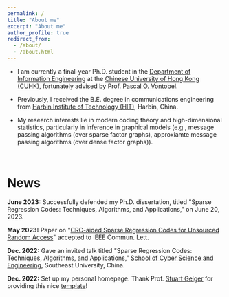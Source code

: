 ```yaml
---
permalink: /
title: "About me"
excerpt: "About me"
author_profile: true
redirect_from: 
  - /about/
  - /about.html
---
```


* I am currently a final-year Ph.D. student in the [Department of Information Engineering](https://www.ie.cuhk.edu.hk/main/index.shtml) at the [Chinese University of Hong Kong (CUHK)](https://cuhk.edu.hk/english/index.html), fortunately advised by Prof. [Pascal O. Vontobel](https://sites.google.com/site/pascalvontobel/). 

* Previously, I received the B.E. degree in communications engineering from [Harbin Institute of Technology (HIT)](http://en.hit.edu.cn/), Harbin, China.

* My research interests lie in modern coding theory and high-dimensional statistics, particularly in inference in graphical models (e.g., message passing algorithms (over sparse factor graphs), approxiamte message passing algorithms (over dense factor graphs)).

<br />

News
=====
**June 2023:** Successfully defended my Ph.D. dissertation, titled "Sparse Regression Codes: Techniques, Algorithms, and Applications," on June 20, 2023.

**May 2023:** Paper on "[CRC-aided Sparse Regression Codes for Unsourced Random Access](https://doi.org/10.1109/LCOMM.2023.3281495)" accepted to IEEE Commun. Lett.

**Dec. 2022:** Gave an invited talk titled "Sparse Regression Codes: Techniques, Algorithms, and Applications," [School of Cyber Science and Engineering](https://cyber.seu.edu.cn/wa_en/), Southeast University, China.

**Dec. 2022:** Set up my personal homepage. Thank Prof. [Stuart Geiger](https://stuartgeiger.com/) for providing this nice [template](https://academicpages.github.io/)!


<!-- <script type="text/javascript" id="clustrmaps" src="//clustrmaps.com/map_v2.js?d=e-VNViToF7b8UTXUwpUCeShGxls-0x06T0RDOH1SOvA&cl=ffffff&w=a"></script> -->

<script type='text/javascript' id='clustrmaps' src='//cdn.clustrmaps.com/map_v2.js?cl=ffffff&w=a&t=n&d=e-VNViToF7b8UTXUwpUCeShGxls-0x06T0RDOH1SOvA'></script>
